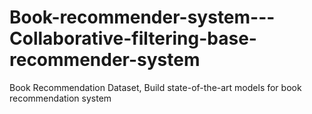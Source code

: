 # Book-recommender-system---Collaborative-filtering-base-recommender-system
Book Recommendation Dataset, Build state-of-the-art models for book recommendation system

